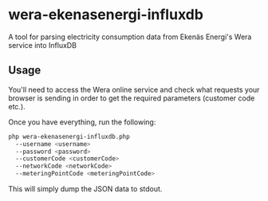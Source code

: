 # wera-ekenasenergi-influxdb

A tool for parsing electricity consumption data from Ekenäs Energi's Wera service into InfluxDB

## Usage

You'll need to access the Wera online service and check what requests your browser is sending in order to get the 
required parameters (customer code etc.).

Once you have everything, run the following:

```bash
php wera-ekenasenergi-influxdb.php
  --username <username> 
  --password <password> 
  --customerCode <customerCode> 
  --networkCode <networkCode> 
  --meteringPointCode <meteringPointCode>
```

This will simply dump the JSON data to stdout.
